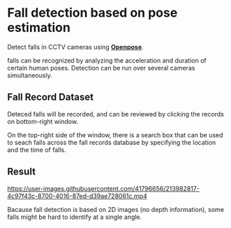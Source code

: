 # Fall detection based on pose estimation
Detect falls in CCTV cameras using **[Openpose](https://github.com/CMU-Perceptual-Computing-Lab/openpose)**.

falls can be recognized by analyzing the acceleration and duration of certain human poses. Detection can be run over several cameras simultaneously.

## Fall Record Dataset

Deteced falls will be recorded, and can be reviewed by clicking the records on bottom-right window.

On the top-right side of the window, there is a search box that can be used to seach falls across the fall records database by specifying the location and the time of falls.


## Result

https://user-images.githubusercontent.com/41796656/213982817-4c97f43c-8700-4016-87ed-d39ae728061c.mp4

Bacause fall detection is based on 2D images (no depth information), some falls might be hard to identify at a single angle.
